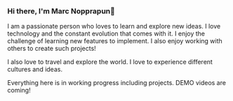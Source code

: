 ### Hi there, I'm Marc Nopprapun👋


I am a passionate person who loves to learn and explore new ideas. I love technology and the constant evolution that comes with it. I enjoy the challenge of learning new features to implement. I also enjoy working with others to create such projects!
<p>
I also love to travel and explore the world. I love to experience different cultures and ideas.
<p>
  
  Everything here is in working progress including projects.
  DEMO videos are coming!

  
<!--   ![](https://img.shields.io/badge/<WORD_ON_LEFT>-<WORD_ON_RIGHT>-informational?style=flat&logo=<LOGO_NAME>&logoColor=white&color=2bbc8a) -->

<!--
**mnopprapun/mnopprapun** is a ✨ _special_ ✨ repository because its `README.md` (this file) appears on your GitHub profile.

Here are some ideas to get you started:

- 🔭 I’m currently working on ...
- 🌱 I’m currently learning ...
- 👯 I’m looking to collaborate on ...
- 🤔 I’m looking for help with ...
- 💬 Ask me about ...
- 📫 How to reach me: ...
- 😄 Pronouns: ...
- ⚡ Fun fact: ...
-->
